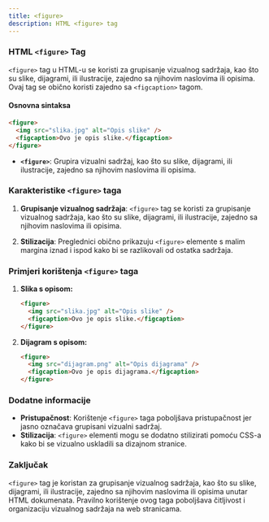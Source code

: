 ```yaml
---
title: <figure>
description: HTML <figure> tag
---
```


### HTML `<figure>` Tag

`<figure>` tag u HTML-u se koristi za grupisanje vizualnog sadržaja, kao što su slike, dijagrami, ili ilustracije, zajedno sa njihovim naslovima ili opisima. Ovaj tag se obično koristi zajedno sa `<figcaption>` tagom.

#### Osnovna sintaksa

```html
<figure>
  <img src="slika.jpg" alt="Opis slike" />
  <figcaption>Ovo je opis slike.</figcaption>
</figure>
```

- **`<figure>`**: Grupira vizualni sadržaj, kao što su slike, dijagrami, ili ilustracije, zajedno sa njihovim naslovima ili opisima.

### Karakteristike `<figure>` taga

1. **Grupisanje vizualnog sadržaja**:
   `<figure>` tag se koristi za grupisanje vizualnog sadržaja, kao što su slike, dijagrami, ili ilustracije, zajedno sa njihovim naslovima ili opisima.

2. **Stilizacija**:
   Preglednici obično prikazuju `<figure>` elemente s malim margina iznad i ispod kako bi se razlikovali od ostatka sadržaja.

### Primjeri korištenja `<figure>` taga

1. **Slika s opisom:**

   ```html
   <figure>
     <img src="slika.jpg" alt="Opis slike" />
     <figcaption>Ovo je opis slike.</figcaption>
   </figure>
   ```

2. **Dijagram s opisom:**
   ```html
   <figure>
     <img src="dijagram.png" alt="Opis dijagrama" />
     <figcaption>Ovo je opis dijagrama.</figcaption>
   </figure>
   ```

### Dodatne informacije

- **Pristupačnost**: Korištenje `<figure>` taga poboljšava pristupačnost jer jasno označava grupisani vizualni sadržaj.
- **Stilizacija**: `<figure>` elementi mogu se dodatno stilizirati pomoću CSS-a kako bi se vizualno uskladili sa dizajnom stranice.

### Zaključak

`<figure>` tag je koristan za grupisanje vizualnog sadržaja, kao što su slike, dijagrami, ili ilustracije, zajedno sa njihovim naslovima ili opisima unutar HTML dokumenata. Pravilno korištenje ovog taga poboljšava čitljivost i organizaciju vizualnog sadržaja na web stranicama.
